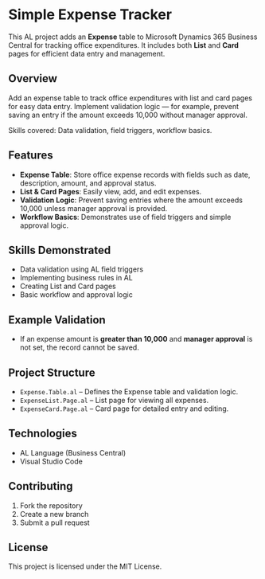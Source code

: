 # Simple Expense Tracker

This AL project adds an **Expense** table to Microsoft Dynamics 365 Business Central for tracking office expenditures. It includes both **List** and **Card** pages for efficient data entry and management.

## Overview

Add an expense table to track office expenditures with list and card pages for easy data entry. Implement validation logic — for example, prevent saving an entry if the amount exceeds 10,000 without manager approval.

Skills covered: Data validation, field triggers, workflow basics.

## Features

- **Expense Table**: Store office expense records with fields such as date, description, amount, and approval status.
- **List & Card Pages**: Easily view, add, and edit expenses.
- **Validation Logic**: Prevent saving entries where the amount exceeds 10,000 unless manager approval is provided.
- **Workflow Basics**: Demonstrates use of field triggers and simple approval logic.

## Skills Demonstrated

- Data validation using AL field triggers
- Implementing business rules in AL
- Creating List and Card pages
- Basic workflow and approval logic

## Example Validation

- If an expense amount is **greater than 10,000** and **manager approval** is not set, the record cannot be saved.

## Project Structure

- `Expense.Table.al` – Defines the Expense table and validation logic.
- `ExpenseList.Page.al` – List page for viewing all expenses.
- `ExpenseCard.Page.al` – Card page for detailed entry and editing.

## Technologies

- AL Language (Business Central)
- Visual Studio Code

## Contributing

1. Fork the repository
2. Create a new branch
3. Submit a pull request

## License

This project is licensed under the MIT License.
